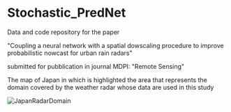 # Stochastic_PredNet

Data and code repository for the paper 

"Coupling a neural network with a spatial dowscaling procedure to improve probabilistic nowcast for urban rain radars"

submitted for pubblication in journal MDPI: "Remote Sensing"

The map of Japan in which is highlighted the area that represents the domain covered by the weather radar whose data are used in this study

![JapanRadarDomain](https://user-images.githubusercontent.com/32863682/182106966-8595738a-b0a7-420e-b9e0-885da39a4149.jpg)
